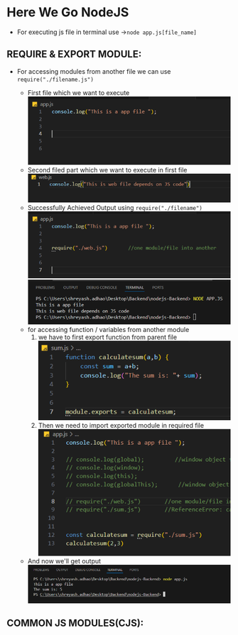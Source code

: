 # Here We Go NodeJS

+ For executing js file in terminal use ->```node app.js[file_name]```

##  REQUIRE & EXPORT MODULE:
+ For accessing modules from another file we can use ```require("./filename.js")```
    - First file which we want to execute ![alt text](image-4.png)
    - Second filed part which we want to execute in first file![alt text](image-5.png)
    - Successfully Achieved Output using ```require("./filename")```![alt text](image-8.png)![alt text](image-9.png)
    
        
  
    * for accessing function / variables from another module
        1.  we have to first export function from parent file
        ![alt text](image-2.png)
        2. Then we need to import exported module in required file
        ![alt text](image-1.png)
    * And now we'll get output 
    ![alt text](image-3.png)

## COMMON JS MODULES(CJS):


